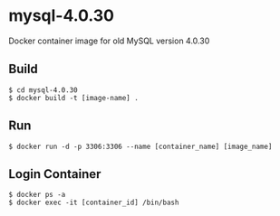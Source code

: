# mysql-4.0.30
Docker container image for old MySQL version 4.0.30

## Build

```
$ cd mysql-4.0.30
$ docker build -t [image-name] .
```

## Run

```
$ docker run -d -p 3306:3306 --name [container_name] [image_name]
```

## Login Container

```
$ docker ps -a
$ docker exec -it [container_id] /bin/bash
```
